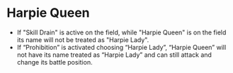 # Harpie Queen

*   If "Skill Drain" is active on the field, while "Harpie Queen" is on the field its name will not be treated as "Harpie Lady".
*   If “Prohibition” is activated choosing “Harpie Lady”, “Harpie Queen” will not have its name treated as “Harpie Lady” and can still attack and change its battle position.
